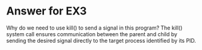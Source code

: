 # Answer for EX3
Why do we need to use kill() to send a signal in this program?
The kill() system call ensures communication between the parent and child by sending the desired signal directly to the target process identified by its PID.